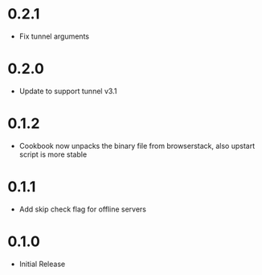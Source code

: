 # 0.2.1

* Fix tunnel arguments

# 0.2.0

* Update to support tunnel v3.1

# 0.1.2

* Cookbook now unpacks the binary file from browserstack, also upstart script is more stable

# 0.1.1

* Add skip check flag for offline servers

# 0.1.0

* Initial Release
